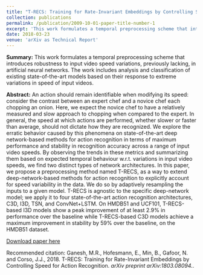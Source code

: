 ```yaml
---
title: "T-RECS: Training for Rate-Invariant Embeddings by Controlling Speed for Action Recognition"
collection: publications
permalink: /publication/2009-10-01-paper-title-number-1
excerpt: 'This work formulates a temporal preprocessing scheme that introduces robustness to input video speed variations, previously lacking, in artificial neural networks. The work includes analysis and classification of existing state-of-the-art models based on their response to extreme variations in speed of input videos.'
date: 2018-03-23
venue: 'arXiv as Technical Report'
---
```

<b>Summary:</b>  This work formulates a temporal preprocessing scheme that introduces robustness to input video speed variations, previously lacking, in artificial neural networks. The work includes analysis and classification of existing state-of-the-art models based on their response to extreme variations in speed of input videos.

<b>Abstract:</b> An action should remain identifiable when modifying its speed: consider the contrast between an expert chef and a novice chef each chopping an onion. Here, we expect the novice chef to have a relatively measured and slow approach to chopping when compared to the expert. In general, the speed at which actions are performed, whether slower or faster than average, should not dictate how they are recognized. We explore the erratic behavior caused by this phenomena on state-of-the-art deep network-based methods for action recognition in terms of maximum performance and stability in recognition accuracy across a range of input video speeds. By observing the trends in these metrics and summarizing them based on expected temporal behaviour w.r.t. variations in input video speeds, we find two distinct types of network architectures. In this paper, we propose a preprocessing method named T-RECS, as a way to extend deep-network-based methods for action recognition to explicitly account for speed variability in the data. We do so by adaptively resampling the inputs to a given model. T-RECS is agnostic to the specific deep-network model; we apply it to four state-of-the-art action recognition architectures, C3D, I3D, TSN, and ConvNet+LSTM. On HMDB51 and UCF101, T-RECS-based I3D models show a peak improvement of at least 2.9% in performance over the baseline while T-RECS-based C3D models achieve a maximum improvement in stability by 59% over the baseline, on the HMDB51 dataset. 

[Download paper here](https://arxiv.org/pdf/1803.08094.pdf)

Recommended citation: Ganesh, M.R., Hofesmann, E., Min, B., Gafoor, N. and Corso, J.J., 2018. T-RECS: Training for Rate-Invariant Embeddings by Controlling Speed for Action Recognition. <i>arXiv preprint arXiv:1803.08094.</i>.
